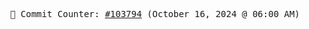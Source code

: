 <p align="center">
    <samp>
        📮 Commit Counter: <a href="https://github.com/Javascript-void0/Javascript-void0/commits/main">#103794</a> (October 16, 2024 @ 06:00 AM)
    </samp>
</p>